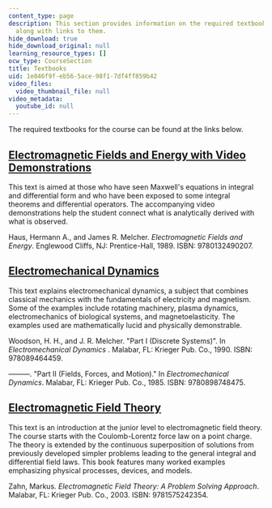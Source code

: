 ```yaml
---
content_type: page
description: This section provides information on the required textbooks for the course,
  along with links to them.
hide_download: true
hide_download_original: null
learning_resource_types: []
ocw_type: CourseSection
title: Textbooks
uid: 1e846f9f-eb56-5ace-98f1-7df4ff859b42
video_files:
  video_thumbnail_file: null
video_metadata:
  youtube_id: null
---
```


The required textbooks for the course can be found at the links below.

[Electromagnetic Fields and Energy with Video Demonstrations](/courses/res-6-001-electromagnetic-fields-and-energy-spring-2008)
-------------------------------------------------------------------------------------------------------------------------------------------

This text is aimed at those who have seen Maxwell's equations in integral and differential form and who have been exposed to some integral theorems and differential operators. The accompanying video demonstrations help the student connect what is analytically derived with what is observed.

Haus, Hermann A., and James R. Melcher. _Electromagnetic Fields and Energy_. Englewood Cliffs, NJ: Prentice-Hall, 1989. ISBN: 9780132490207.

[Electromechanical Dynamics](/courses/res-6-003-electromechanical-dynamics-spring-2009)
---------------------------------------------------------------------------------------------------

This text explains electromechanical dynamics, a subject that combines classical mechanics with the fundamentals of electricity and magnetism. Some of the examples include rotating machinery, plasma dynamics, electromechanics of biological systems, and magnetoelasticity. The examples used are mathematically lucid and physically demonstrable.

Woodson, H. H., and J. R. Melcher. "Part I (Discrete Systems)". In _Electromechanical Dynamics_ . Malabar, FL: Krieger Pub. Co., 1990. ISBN: 978089464459.

———. "Part II (Fields, Forces, and Motion)." In _Electromechanical Dynamics_. Malabar, FL: Krieger Pub. Co., 1985. ISBN: 9780898748475.

[Electromagnetic Field Theory](/courses/res-6-002-electromagnetic-field-theory-a-problem-solving-approach-spring-2008)
----------------------------------------------------------------------------------------------------------------------------------

This text is an introduction at the junior level to electromagnetic field theory. The course starts with the Coulomb-Lorentz force law on a point charge. The theory is extended by the continuous superposition of solutions from previously developed simpler problems leading to the general integral and differential field laws. This book features many worked examples emphasizing physical processes, devices, and models.

Zahn, Markus. _Electromagnetic Field Theory: A Problem Solving Approach_. Malabar, FL: Krieger Pub. Co., 2003. ISBN: 9781575242354.